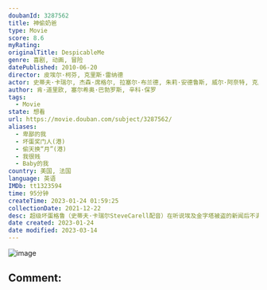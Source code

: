 ```yaml
---
doubanId: 3287562
title: 神偷奶爸
type: Movie
score: 8.6
myRating: 
originalTitle: DespicableMe
genre: 喜剧, 动画, 冒险
datePublished: 2010-06-20
director: 皮埃尔·柯芬, 克里斯·雷纳德
actor: 史蒂夫·卡瑞尔, 杰森·席格尔, 拉塞尔·布兰德, 朱莉·安德鲁斯, 威尔·阿奈特, 克里斯汀·韦格, 米兰达·卡斯格拉夫, 达纳·盖尔, 艾尔西·费舍尔, 皮埃尔·柯芬, 克里斯·雷纳德, 杰梅奈·克莱门特, 杰克·麦克布瑞尔, 丹尼·麦克布莱德, 敏迪·卡灵, 罗布·许贝尔, 肯·道里欧, 郑肯, 詹姆斯·凯森·李, 斯科特·门维尔, 霍利·多夫, 芦田爱菜, 欧阳娣娣, 凯蒂·丽, 查尔斯·布赖特
author: 肯·道里欧, 塞尔希奥·巴勃罗斯, 辛科·保罗
tags:
  - Movie
state: 想看
url: https://movie.douban.com/subject/3287562/
aliases:
  - 卑鄙的我
  - 坏蛋奖门人(港)
  - 偷天换“月”(港)
  - 我很贱
  - Baby的我
country: 美国, 法国
language: 英语
IMDb: tt1323594
time: 95分钟
createTime: 2023-01-24 01:59:25
collectionDate: 2021-12-22
desc: 超级坏蛋格鲁（史蒂夫·卡瑞尔SteveCarell配音）在听说埃及金字塔被盗的新闻后不满市面上新贼辈出，决定在纳法利欧博士（拉塞尔·布兰德RussellBrand配音）的帮助下建造火箭升空...
date created: 2023-01-24
date modified: 2023-03-14
---
```


![image](p792776858.jpg)

Comment:
---
